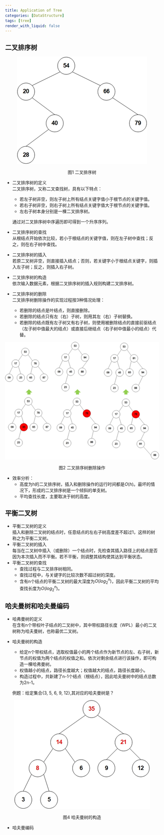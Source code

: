 ```yaml
---
title: Application of Tree
categories: [DataStructure]
tags: [tree]
render_with_liquid: false
---
```


## 二叉排序树

<div align='center'>
  <img src="/assets/images/3/tree16.jpg">
  <p>图1 二叉排序树</p>
</div>

* 二叉排序树的定义  
   二叉排序树，又称二叉查找树，具有以下特点：  
   - 若左子树非空，则左子树上所有结点关键字值小于根节点的关键字值。
   - 若右子树非空，则右子树上所有结点关键字值大于根节点的关键字值。
   - 左右子树本身分别是一棵二叉排序树。
  
  通过对二叉排序树中序遍历即可得到一个升序序列。
* 二叉排序树的查找  
    从根结点开始依次比较，若小于根结点的关键字值，则在左子树中查找；反之，则在右子树中查找。
* 二叉排序树的插入  
    若原二叉树非空，则直接插入结点；否则，若关键字小于根结点关键字，则插入左子树；反之，则插入右子树。
* 二叉排序树的构造  
    依次输入数据元素，根据二叉排序树的插入规则构建二叉排序树。
* 二叉排序树的删除  
    二叉排序树删除操作的实现过程按3种情况处理：  
    - 若删除的结点是叶结点，则直接删除。
    - 若删除的结点只有左（右）子树，则用其左（右）子树替换。
    - 若删除的结点既有左子树又有右子树，则使用被删除结点的直接前驱结点（左子树中值最大的结点）或直接后继结点（右子树中值最小的结点）代替。
<div align='center'>
  <img src="/assets/images/3/tree17.jpg">
  <p>图2 二叉排序树删除操作</p>
</div>

* 效率分析：
  - 高度为h的二叉排序树，插入和删除操作的运行时间都是$O\left (h  \right )$。最坏的情况下，形成的二叉排序树是一个倾斜的单支树。
  - 平均查找长度，主要取决于树的高度。

## 平衡二叉树
* 平衡二叉树的定义  
  插入和删除二叉树的结点时，任意结点的左右子树高度差不超过1，这样的树称之为平衡二叉树。
* 平衡二叉树的插入  
  每当在二叉树中插入（或删除）一个结点时，先检查其插入路径上的结点是否因为本次插入而不平衡。若不平衡，则调整其结构使其达到平衡状态。
* 平衡二叉树的查找  
  - 查找过程与二叉排序树相同。
  - 查找过程中，与关键字的比较次数不超过树的深度。
  - 含有n个结点的平衡二叉树的最大深度为$O\left ( {log_{2}}^{n} \right )$，因此平衡二叉树的平均查找长度为$O\left ( {log_{2}}^{n} \right )$。
  
## 哈夫曼树和哈夫曼编码
* 哈弗曼树的定义  
  在含有n个带权叶子结点的二叉树中，其中带权路径长度（WPL）最小的二叉树称为哈夫曼树，也称最优二叉树。
* 哈夫曼树的构造  
  - 给定n个带权结点，选取权值最小的两个结点作为新节点的左、右子树，新节点的权值为两个结点的权值之和。依次对剩余结点进行该操作，即可构造一棵哈弗曼树。
  - 权值越小的结点，路径长度越大；权值越大的结点，路径长度越小。
  - 构造过程中，共新建了n-1个结点（根结点），因此哈夫曼树中的结点总数为2n-1。

  例题：给定集合{3, 5, 6, 9, 12},其对应的哈夫曼树是？
<div align='center'>
  <img src="/assets/images/3/tree18.jpg">
  <p>图4 哈夫曼树的构造</p>
</div>

* 哈夫曼编码  
  